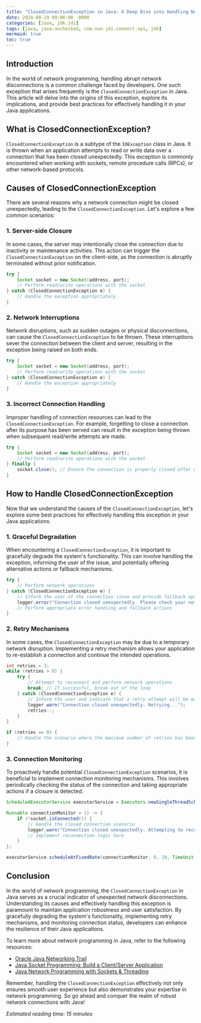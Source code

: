 ```yaml
---
title: "ClosedConnectionException in Java: A Deep Dive into Handling Network Disconnects"
date: 2024-08-29 09:00:00 -0000
categories: [Java, jdk.jdi]
tags: [java, java-unchecked, com.sun.jdi.connect.spi, jdk]
mermaid: true
toc: true
---
```



## Introduction
In the world of network programming, handling abrupt network disconnections is a common challenge faced by developers. One such exception that arises frequently is the `ClosedConnectionException` in Java. This article will delve into the origins of this exception, explore its implications, and provide best practices for effectively handling it in your Java applications.

## What is ClosedConnectionException?
`ClosedConnectionException` is a subtype of the `IOException` class in Java. It is thrown when an application attempts to read or write data over a connection that has been closed unexpectedly. This exception is commonly encountered when working with sockets, remote procedure calls (RPCs), or other network-based protocols.

## Causes of ClosedConnectionException
There are several reasons why a network connection might be closed unexpectedly, leading to the `ClosedConnectionException`. Let's explore a few common scenarios:

### 1. Server-side Closure
In some cases, the server may intentionally close the connection due to inactivity or maintenance activities. This action can trigger the `ClosedConnectionException` on the client-side, as the connection is abruptly terminated without prior notification.

```java
try {
    Socket socket = new Socket(address, port);
    // Perform read/write operations with the socket
} catch (ClosedConnectionException e) {
    // Handle the exception appropriately
}
```

### 2. Network Interruptions
Network disruptions, such as sudden outages or physical disconnections, can cause the `ClosedConnectionException` to be thrown. These interruptions sever the connection between the client and server, resulting in the exception being raised on both ends.

```java
try {
    Socket socket = new Socket(address, port);
    // Perform read/write operations with the socket
} catch (ClosedConnectionException e) {
    // Handle the exception appropriately
}
```

### 3. Incorrect Connection Handling
Improper handling of connection resources can lead to the `ClosedConnectionException`. For example, forgetting to close a connection after its purpose has been served can result in the exception being thrown when subsequent read/write attempts are made.

```java
try {
    Socket socket = new Socket(address, port);
    // Perform read/write operations with the socket
} finally {
    socket.close(); // Ensure the connection is properly closed after usage
}
```

## How to Handle ClosedConnectionException
Now that we understand the causes of the `ClosedConnectionException`, let's explore some best practices for effectively handling this exception in your Java applications.

### 1. Graceful Degradation
When encountering a `ClosedConnectionException`, it is important to gracefully degrade the system's functionality. This can involve handling the exception, informing the user of the issue, and potentially offering alternative actions or fallback mechanisms.

```java
try {
    // Perform network operations
} catch (ClosedConnectionException e) {
    // Inform the user of the connection issue and provide fallback options
    logger.error("Connection closed unexpectedly. Please check your network connection.");
    // Perform appropriate error handling and fallback actions
}
```

### 2. Retry Mechanisms
In some cases, the `ClosedConnectionException` may be due to a temporary network disruption. Implementing a retry mechanism allows your application to re-establish a connection and continue the intended operations.

```java
int retries = 3;
while (retries > 0) {
    try {
        // Attempt to reconnect and perform network operations
        break; // If successful, break out of the loop
    } catch (ClosedConnectionException e) {
        // Inform the user and indicate that a retry attempt will be made
        logger.warn("Connection closed unexpectedly. Retrying...");
        retries--;
    }
}

if (retries == 0) {
    // Handle the scenario where the maximum number of retries has been reached
}
```

### 3. Connection Monitoring
To proactively handle potential `ClosedConnectionException` scenarios, it is beneficial to implement connection monitoring mechanisms. This involves periodically checking the status of the connection and taking appropriate actions if a closure is detected.

```java
ScheduledExecutorService executorService = Executors.newSingleThreadScheduledExecutor();

Runnable connectionMonitor = () -> {
    if (!socket.isConnected()) {
        // Handle the closed connection scenario
        logger.warn("Connection closed unexpectedly. Attempting to reconnect...");
        // Implement reconnection logic here
    }
};

executorService.scheduleAtFixedRate(connectionMonitor, 0, 10, TimeUnit.SECONDS);
```

## Conclusion
In the world of network programming, the `ClosedConnectionException` in Java serves as a crucial indicator of unexpected network disconnections. Understanding its causes and effectively handling this exception is paramount to maintain application robustness and user satisfaction. By gracefully degrading the system's functionality, implementing retry mechanisms, and monitoring connection status, developers can enhance the resilience of their Java applications.

To learn more about network programming in Java, refer to the following resources:
- [Oracle Java Networking Trail](https://docs.oracle.com/javase/tutorial/networking/index.html)
- [Java Socket Programming: Build a Client/Server Application](https://www.baeldung.com/java-socket-programming)
- [Java Network Programming with Sockets & Threading](https://www.codejava.net/Java-Web/Socket-Programming/Java-Network-Programming-with-Sockets-Server-and-Client-Example)

Remember, handling the `ClosedConnectionException` effectively not only ensures smooth user experience but also demonstrates your expertise in network programming. So go ahead and conquer the realm of robust network connections with Java!

*Estimated reading time: 15 minutes*